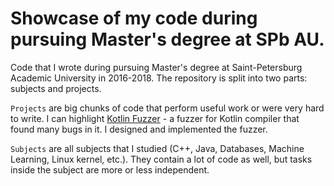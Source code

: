 # Showcase of my code during pursuing Master's degree at SPb AU.

Code that I wrote during pursuing Master's degree at Saint-Petersburg Academic University in 2016-2018. 
The repository is split into two parts: subjects and projects. 

`Projects` are big chunks of code that perform useful work or were very hard to write. I can highlight [Kotlin Fuzzer](https://github.com/ItsLastDay/KotlinFuzzer) - a fuzzer for Kotlin compiler that found many bugs in it. I designed and implemented the fuzzer.

`Subjects` are all subjects that I studied (C++, Java, Databases, Machine Learning, Linux kernel, etc.). They contain a lot of code as well, but tasks inside the subject are more or less independent. 
